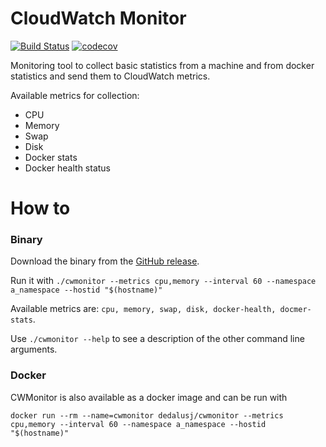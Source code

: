 CloudWatch Monitor
==================

[![Build Status](https://travis-ci.org/dedalusj/cwmonitor.svg?branch=master)](https://travis-ci.org/dedalusj/cwmonitor) [![codecov](https://codecov.io/gh/dedalusj/cwmonitor/branch/master/graph/badge.svg)](https://codecov.io/gh/dedalusj/cwmonitor)

Monitoring tool to collect basic statistics from a machine and from docker statistics and send them to CloudWatch metrics.

Available metrics for collection:

- CPU
- Memory
- Swap
- Disk
- Docker stats
- Docker health status

# How to

### Binary

Download the binary from the [GitHub release](https://github.com/dedalusj/cwmonitor/releases).

Run it with `./cwmonitor --metrics cpu,memory --interval 60 --namespace a_namespace --hostid "$(hostname)"`

Available metrics are: `cpu, memory, swap, disk, docker-health, docmer-stats`.

Use `./cwmonitor --help` to see a description of the other command line arguments.

### Docker

CWMonitor is also available as a docker image and can be run with

    docker run --rm --name=cwmonitor dedalusj/cwmonitor --metrics cpu,memory --interval 60 --namespace a_namespace --hostid "$(hostname)"

